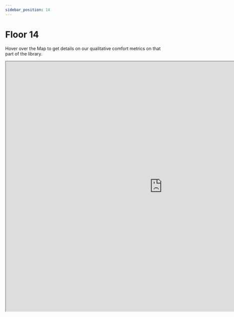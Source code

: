 ```yaml
---
sidebar_position: 14
---
```


# Floor 14

Hover over the Map to get details on our qualitative comfort metrics on that part of the library. 

<iframe src="https://suobset.github.io/iCons/iCons3-CS1/qualitative-floormaps/floor14.html" width="1000" height="800"></iframe>